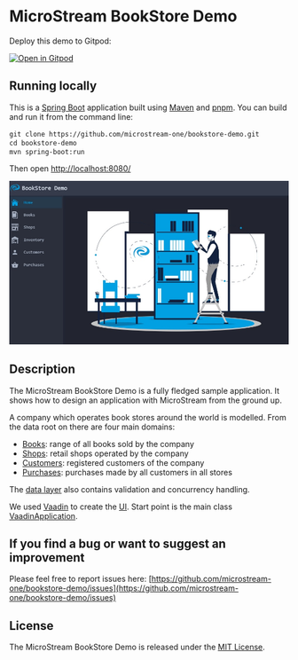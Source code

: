 # MicroStream BookStore Demo

Deploy this demo to Gitpod:

[![Open in Gitpod](https://gitpod.io/button/open-in-gitpod.svg)](https://gitpod.io/#https://github.com/microstream-one/bookstore-demo)

## Running locally

This is a [Spring Boot](https://spring.io/guides/gs/spring-boot/) application built using 
[Maven](https://spring.io/guides/gs/maven/) and [pnpm](https://pnpm.js.org/). 
You can build and run it from the command line:

```
git clone https://github.com/microstream-one/bookstore-demo.git
cd bookstore-demo
mvn spring-boot:run
```

Then open [http://localhost:8080/](http://localhost:8080/)

![Screenshot](./src/main/resources/META-INF/resources/frontend/images/ui.jpg?raw=true)

## Description

The MicroStream BookStore Demo is a fully fledged sample application.
It shows how to design an application with MicroStream from the ground up.

A company which operates book stores around the world is modelled.
From the data root on there are four main domains:

- [Books](./src/main/java/one/microstream/demo/bookstore/data/Books.java): range of all books sold by the company
- [Shops](./src/main/java/one/microstream/demo/bookstore/data/Shops.java): retail shops operated by the company
- [Customers](./src/main/java/one/microstream/demo/bookstore/data/Customers.java): registered customers of the company
- [Purchases](./src/main/java/one/microstream/demo/bookstore/data/Purchases.java): purchases made by all customers in all stores

The [data layer](./src/main/java/one/microstream/demo/bookstore/data/) also contains validation and concurrency handling. 

We used [Vaadin](https://vaadin.com) to create the [UI](./src/main/java/one/microstream/demo/bookstore/ui/).
Start point is the main class [VaadinApplication](./src/main/java/one/microstream/demo/bookstore/VaadinApplication.java).

## If you find a bug or want to suggest an improvement

Please feel free to report issues here: 
[https://github.com/microstream-one/bookstore-demo/issues](https://github.com/microstream-one/bookstore-demo/issues)

## License

The MicroStream BookStore Demo is released under the [MIT License](https://opensource.org/licenses/MIT).




